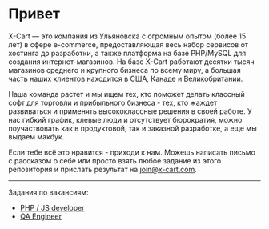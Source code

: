 # Привет 

X-Cart — это компания из Ульяновска с огромным опытом (более 15 лет) в сфере e-commerce, предоставляющая весь набор сервисов от хостинга до разработки, а также платформа на базе PHP/MySQL для создания интернет-магазинов. На базе X-Cart работают десятки тысяч магазинов среднего и крупного бизнеса по всему миру, а большая часть наших клиентов находится в США, Канаде и Великобритании.

Наша команда растет и мы ищем тех, кто поможет делать классный софт для торговли и прибыльного бизнеса - тех, кто жаждет развиваться и применять высококлассные решения в своей работе. У нас гибкий график, клевые люди и отсутствует бюрократия, можно поучаствовать как в продуктовой, так и заказной разработке, а еще мы выдаем макбук.

Если тебе всё это нравится - приходи к нам. Можешь написать письмо с рассказом о себе или просто взять любое задание из этого репозитория и прислать результат на join@x-cart.com.

------------------

Задания по вакансиям:

- [PHP / JS developer](https://github.com/xcart/jobs/blob/master/php-developer.md)
- [QA Engineer](https://github.com/xcart/jobs/blob/master/qa-engineer.md)
